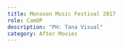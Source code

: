 ```yaml
---
title: Monsoon Music Festival 2017
role: CamOP
description: "PH: Tana Visual"
category: After Movies
---
```

